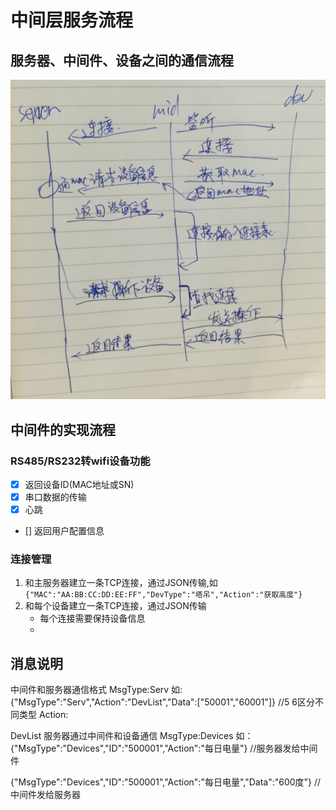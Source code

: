 # 中间层服务流程

## 服务器、中间件、设备之间的通信流程
![](./image/2017-05-08-19-49-08.png)

## 中间件的实现流程

### RS485/RS232转wifi设备功能
- [x] 返回设备ID(MAC地址或SN)
- [x] 串口数据的传输
- [x] 心跳
- []  返回用户配置信息

### 连接管理
1. 和主服务器建立一条TCP连接，通过JSON传输,如`{"MAC":"AA:BB:CC:DD:EE:FF","DevType":"塔吊","Action":"获取高度"}`
2. 和每个设备建立一条TCP连接，通过JSON传输
    - 每个连接需要保持设备信息
    -

## 消息说明
中间件和服务器通信格式 MsgType:Serv 如:{"MsgType":"Serv","Action":"DevList","Data":["50001","60001"]} //5 6区分不同类型 Action:

DevList
服务器通过中间件和设备通信 MsgType:Devices 如：{"MsgType":"Devices","ID":"500001","Action":"每日电量"} //服务器发给中间件

{"MsgType":"Devices","ID":"500001","Action":"每日电量","Data":"600度"} //中间件发给服务器